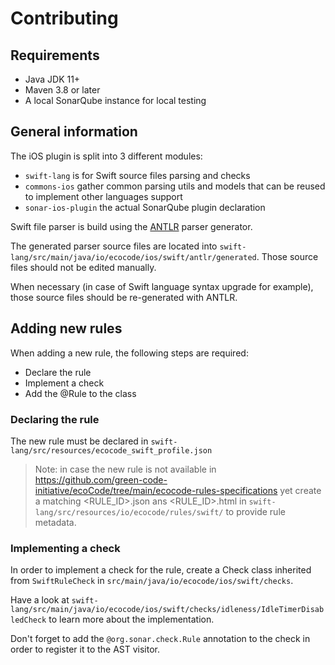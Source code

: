 # Contributing

## Requirements

- Java JDK 11+
- Maven 3.8 or later
- A local SonarQube instance for local testing

## General information

The iOS plugin is split into 3 different modules:

- `swift-lang` is for Swift source files parsing and checks
- `commons-ios` gather common parsing utils and models that can be reused to implement other languages support
- `sonar-ios-plugin` the actual SonarQube plugin declaration

Swift file parser is build using the [ANTLR](https://www.antlr.org/) parser generator.

The generated parser source files are located into `swift-lang/src/main/java/io/ecocode/ios/swift/antlr/generated`. Those source files should not be edited manually. 

When necessary (in case of Swift language syntax upgrade for example), those source files should be re-generated with ANTLR.

## Adding new rules

When adding a new rule, the following steps are required:

- Declare the rule
- Implement a check
- Add the @Rule to the class

### Declaring the rule

The new rule must be declared in `swift-lang/src/resources/ecocode_swift_profile.json`

> Note: in case the new rule is not available in https://github.com/green-code-initiative/ecoCode/tree/main/ecocode-rules-specifications yet create a matching <RULE_ID>.json ans <RULE_ID>.html in `swift-lang/src/resources/io/ecocode/rules/swift/` to provide rule metadata.

### Implementing a check

In order to implement a check for the rule, create a Check class inherited from `SwiftRuleCheck` in `src/main/java/io/ecocode/ios/swift/checks`.

Have a look at `swift-lang/src/main/java/io/ecocode/ios/swift/checks/idleness/IdleTimerDisabledCheck` to learn more about the implementation.

Don't forget to add the `@org.sonar.check.Rule` annotation to the check in order to register it to the AST visitor.
